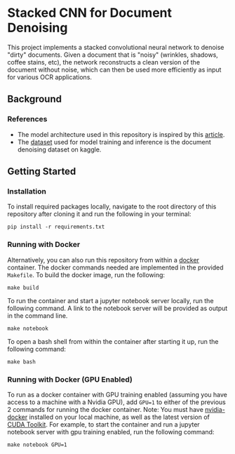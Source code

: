 # Stacked CNN for Document Denoising

This project implements a stacked convolutional neural network to denoise "dirty" documents. Given a document that is "noisy" (wrinkles, shadows, coffee stains, etc), the network reconstructs a clean version of the document without noise, which can then be used more efficiently as input for various OCR applications. 

## Background

### References
* The model architecture used in this repository is inspired by this [article](https://medium.com/illuin/cleaning-up-dirty-scanned-documents-with-deep-learning-2e8e6de6cfa6). 
* The [dataset](https://www.kaggle.com/c/denoising-dirty-documents/overview) used for model training and inference is the document denoising dataset on kaggle.

## Getting Started

### Installation
To install required packages locally, navigate to the root directory of this repository after cloning it and run the following in your terminal:
```
pip install -r requirements.txt
```

### Running with Docker
Alternatively, you can also run this repository from within a [docker](https://www.docker.com/) container. The docker commands needed are implemented in the provided `Makefile`. To build the docker image, run the following:
```
make build
```
To run the container and start a jupyter notebook server locally, run the following command. A link to the notebook server will be provided as output in the command line.

```
make notebook
```

To open a bash shell from within the container after starting it up, run the following command:
```
make bash
```

### Running with Docker (GPU Enabled)
To run as a docker container with GPU training enabled (assuming you have access to a machine with a Nvidia GPU), add `GPU=1` to either of the previous 2 commands for running the docker container. Note: You must have [nvidia-docker](https://github.com/NVIDIA/nvidia-docker) installed on your local machine, as well as the latest version of [CUDA Toolkit](https://developer.nvidia.com/cuda-downloads). For example, to start the container and run a jupyter notebook server with gpu training enabled, run the following command:
```
make notebook GPU=1
```